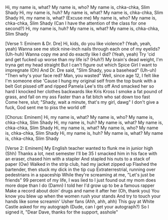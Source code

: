 Hi, my name is, what? My name is, who?
My name is, chka-chka, Slim Shady
Hi, my name is, huh? My name is, what?
My name is, chka-chka, Slim Shady
Hi, my name is, what? (Excuse me) My name is, who?
My name is, chka-chka, Slim Shady
(Can I have the attention of the class for one second?)
Hi, my name is, huh? My name is, what?
My name is, chka-chka, Slim Shady

[Verse 1: Eminem & Dr. Dre]
Hi, kids, do you like violence? (Yeah, yeah, yeah)
Wanna see me stick nine-inch nails through each one of my eyelids? (Uh-huh)
Wanna copy me and do exactly like I did? (Yeah, yeah)
Try 'cid and get fucked up worse than my life is? (Huh?)
My brain's dead weight, I'm tryna get my head straight
But I can't figure out which Spice Girl I want to impregnate (Oh)
And Dr. Dre said, "Slim Shady, you a basehead" (Uh-uh)
"Then why's your face red? Man, you wasted"
Well, since age 12, I felt like I'm someone else
'Cause I hung my original self from the top bunk with a belt
Got pissed off and ripped Pamela Lee's tits off
And smacked her so hard I knocked her clothes backwards like Kris Kross
I smoke a fat pound of grass, and fall on my ass
Faster than a fat bitch who sat down too fast
Come here, slut; "Shady, wait a minute, that's my girl, dawg"
I don't give a fuck, God sent me to piss the world off

[Chorus: Eminem]
Hi, my name is, what? My name is, who?
My name is, chka-chka, Slim Shady
Hi, my name is, huh? My name is, what?
My name is, chka-chka, Slim Shady
Hi, my name is, what? My name is, who?
My name is, chka-chka, Slim Shady
Hi, my name is, huh? My name is, what?
My name is, chka-chka, Slim Shady

[Verse 2: Eminem]
My English teacher wanted to flunk me in junior high (Shh)
Thanks a lot, next semester I'll be 35
I smacked him in his face with an eraser, chased him with a stapler
And stapled his nuts to a stack of paper (Ow)
Walked in the strip club, had my jacket zipped up
Flashed the bartender, then stuck my dick in the tip cup
Extraterrestrial, running over pedestrians in a spaceship While they're screaming at me, "Let's just be friends"
99 percent of my life, I was lied to
I just found out my mom does more dope than I do (Damn)
I told her I'd grow up to be a famous rapper
Make a record about doin' drugs and name it after her
(Oh, thank you)
You know you blew up when the women rush your stands
And try to touch your hands like some screamin' Usher fans
(Ahh, ahh, ahh)
This guy at White Castle asked for my autograph (Dude, can I get your autograph?)
So I signed it, "Dear Dave, thanks for the support, asshole"
